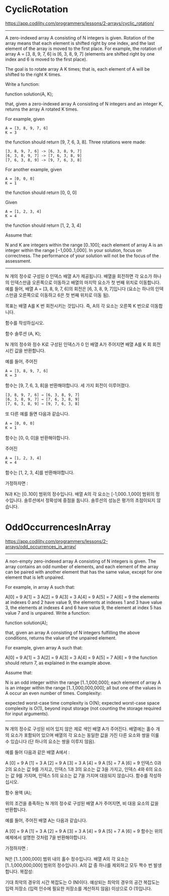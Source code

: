 # CyclicRotation
https://app.codility.com/programmers/lessons/2-arrays/cyclic_rotation/

---

A zero-indexed array A consisting of N integers is given. Rotation of the array means that each element is shifted right by one index, and the last element of the array is moved to the first place. For example, the rotation of array A = [3, 8, 9, 7, 6] is [6, 3, 8, 9, 7] (elements are shifted right by one index and 6 is moved to the first place).

The goal is to rotate array A K times; that is, each element of A will be shifted to the right K times.

Write a function:

function solution(A, K);

that, given a zero-indexed array A consisting of N integers and an integer K, returns the array A rotated K times.

For example, given

    A = [3, 8, 9, 7, 6]
    K = 3
the function should return [9, 7, 6, 3, 8]. Three rotations were made:

    [3, 8, 9, 7, 6] -> [6, 3, 8, 9, 7]
    [6, 3, 8, 9, 7] -> [7, 6, 3, 8, 9]
    [7, 6, 3, 8, 9] -> [9, 7, 6, 3, 8]
For another example, given

    A = [0, 0, 0]
    K = 1
the function should return [0, 0, 0]

Given

    A = [1, 2, 3, 4]
    K = 4
the function should return [1, 2, 3, 4]

Assume that:

N and K are integers within the range [0..100];
each element of array A is an integer within the range [−1,000..1,000].
In your solution, focus on correctness. The performance of your solution will not be the focus of the assessment.

---

N 개의 정수로 구성된 0 인덱스 배열 A가 제공됩니다. 배열을 회전하면 각 요소가 하나의 인덱스만큼 오른쪽으로 이동하고 배열의 마지막 요소가 첫 번째 위치로 이동합니다. 예를 들어, 배열 A = [3, 8, 9, 7, 6]의 회전은 [6, 3, 8, 9, 7]입니다 (요소는 하나의 인덱스만큼 오른쪽으로 이동하고 6은 첫 번째 위치로 이동 됨).

목표는 배열 A를 K 번 회전시키는 것입니다. 즉, A의 각 요소는 오른쪽 K 번으로 이동합니다.

함수를 작성하십시오.

함수 솔루션 (A, K);

N 개의 정수와 정수 K로 구성된 인덱스가 0 인 배열 A가 주어지면 배열 A를 K 회 회전시킨 값을 반환합니다.

예를 들어, 주어진

    A = [3, 8, 9, 7, 6]
    K = 3
함수는 [9, 7, 6, 3, 8]을 반환해야합니다. 세 가지 회전이 이루어졌다.

    [3, 8, 9, 7, 6] → [6, 3, 8, 9, 7]
    [6, 3, 8, 9, 7] → [7, 6, 3, 8, 9]
    [7, 6, 3, 8, 9] → [9, 7, 6, 3, 8]
또 다른 예를 들면 다음과 같습니다.

    A = [0, 0, 0]
    K = 1
함수는 [0, 0, 0]을 반환해야합니다.

주어진

    A = [1, 2, 3, 4]
    K = 4
함수는 [1, 2, 3, 4]를 반환해야합니다.

가정하자면 :

N과 K는 [0..100] 범위의 정수입니다.
배열 A의 각 요소는 [-1,000..1,000] 범위의 정수입니다.
솔루션에서 정확성에 중점을 둡니다. 솔루션의 성능은 평가의 초점이되지 않습니다.



# OddOccurrencesInArray

https://app.codility.com/programmers/lessons/2-arrays/odd_occurrences_in_array/

---
A non-empty zero-indexed array A consisting of N integers is given. The array contains an odd number of elements, and each element of the array can be paired with another element that has the same value, except for one element that is left unpaired.

For example, in array A such that:

  A[0] = 9  A[1] = 3  A[2] = 9
  A[3] = 3  A[4] = 9  A[5] = 7
  A[6] = 9
the elements at indexes 0 and 2 have value 9,
the elements at indexes 1 and 3 have value 3,
the elements at indexes 4 and 6 have value 9,
the element at index 5 has value 7 and is unpaired.
Write a function:

function solution(A);

that, given an array A consisting of N integers fulfilling the above conditions, returns the value of the unpaired element.

For example, given array A such that:

  A[0] = 9  A[1] = 3  A[2] = 9
  A[3] = 3  A[4] = 9  A[5] = 7
  A[6] = 9
the function should return 7, as explained in the example above.

Assume that:

N is an odd integer within the range [1..1,000,000];
each element of array A is an integer within the range [1..1,000,000,000];
all but one of the values in A occur an even number of times.
Complexity:

expected worst-case time complexity is O(N);
expected worst-case space complexity is O(1), beyond input storage (not counting the storage required for input arguments).

---
N 개의 정수로 구성된 비어 있지 않은 제로 색인 배열 A가 주어진다. 배열에는 홀수 개의 요소가 포함되어 있으며 배열의 각 요소는 동일한 값을 가진 다른 요소와 쌍을 이룰 수 있습니다 (단 하나의 요소는 쌍을 이루지 않음).

예를 들어 다음과 같은 배열 A에서 :

  A [0] = 9 A [1] = 3 A [2] = 9
  A [3] = 3 A [4] = 9 A [5] = 7
  A [6] = 9
인덱스 0과 2의 요소는 값 9를 가지고,
인덱스 1과 3의 요소는 값 3을 가지고,
인덱스 4와 6의 요소는 값 9를 가지며,
인덱스 5의 요소는 값 7을 가지며 대응되지 않습니다.
함수를 작성하십시오.

함수 용액 (A);

위의 조건을 충족하는 N 개의 정수로 구성된 배열 A가 주어지면, 비 대응 요소의 값을 반환합니다.

예를 들어, 주어진 배열 A는 다음과 같습니다.

  A [0] = 9 A [1] = 3 A [2] = 9
  A [3] = 3 A [4] = 9 A [5] = 7
  A [6] = 9
함수는 위의 예제에서 설명한 것처럼 7을 반환해야합니다.

가정하자면 :

N은 [1..1,000,000] 범위 내의 홀수 정수입니다.
배열 A의 각 요소는 [1..1,000,000,000] 범위의 정수입니다.
A의 값 중 하나를 제외하고 모두 짝수 번 발생합니다.
복잡성:

기대 최악의 경우의 시간 복잡도는 O (N)이다.
예상되는 최악의 경우의 공간 복잡도는 입력 저장소 (입력 인수에 필요한 저장소를 계산하지 않음) 이상으로 O (1)입니다.